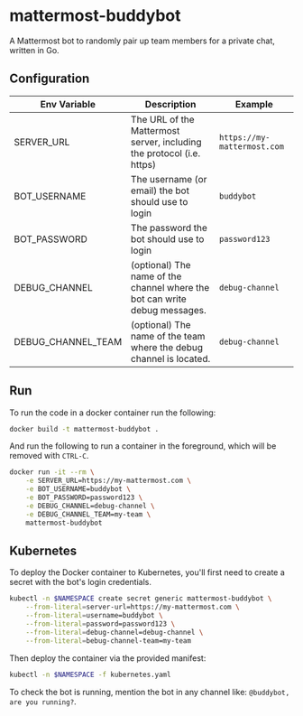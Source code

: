 # mattermost-buddybot

A Mattermost bot to randomly pair up team members for a private chat, written in Go.

## Configuration

| Env Variable | Description | Example |
| --- | --- | --- |
| SERVER_URL | The URL of the Mattermost server, including the protocol (i.e. https) | `https://my-mattermost.com` |
| BOT_USERNAME | The username (or email) the bot should use to login | `buddybot` |
| BOT_PASSWORD | The password the bot should use to login | `password123` |
| DEBUG_CHANNEL | (optional) The name of the channel where the bot can write debug messages. | `debug-channel` |
| DEBUG_CHANNEL_TEAM | (optional) The name of the team where the debug channel is located. | `debug-channel` |

## Run

To run the code in a docker container run the following:

```bash
docker build -t mattermost-buddybot .
```

And run the following to run a container in the foreground, which will be removed with `CTRL-C`.

```bash
docker run -it --rm \
    -e SERVER_URL=https://my-mattermost.com \
    -e BOT_USERNAME=buddybot \
    -e BOT_PASSWORD=password123 \
    -e DEBUG_CHANNEL=debug-channel \
    -e DEBUG_CHANNEL_TEAM=my-team \
    mattermost-buddybot
```

## Kubernetes

To deploy the Docker container to Kubernetes, you'll first need to create a secret with the bot's login credentials.

```bash
kubectl -n $NAMESPACE create secret generic mattermost-buddybot \
    --from-literal=server-url=https://my-mattermost.com \
    --from-literal=username=buddybot \
    --from-literal=password=password123 \
    --from-literal=debug-channel=debug-channel \
    --from-literal=bebug-channel-team=my-team
```

Then deploy the container via the provided manifest:

```bash
kubectl -n $NAMESPACE -f kubernetes.yaml
```

To check the bot is running, mention the bot in any channel like: `@buddybot, are you running?`.